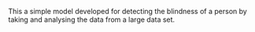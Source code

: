 This a simple model developed for detecting the blindness of a person by taking and analysing the data from a large data set. 

